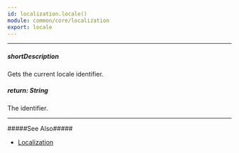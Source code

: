 ```yaml
---
id: localization.locale()
module: common/core/localization
export: locale
---
```

---
##### shortDescription
Gets the current locale identifier.

##### return: String
The identifier.

---
#####See Also#####
- [Localization](/concepts/Common/Localization '/Documentation/Guide/Common/Localization/')